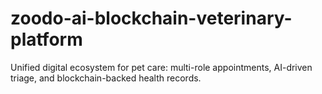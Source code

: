 # zoodo-ai-blockchain-veterinary-platform
Unified digital ecosystem for pet care: multi-role appointments, AI-driven triage, and blockchain-backed health records.
